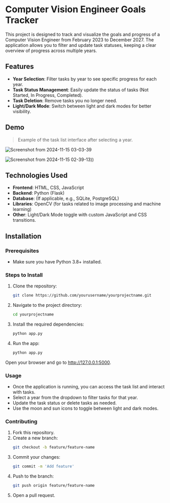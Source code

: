 # Computer Vision Engineer Goals Tracker

This project is designed to track and visualize the goals and progress of a Computer Vision Engineer from February 2023 to December 2027. The application allows you to filter and update task statuses, keeping a clear overview of progress across multiple years.

## Features

- **Year Selection**: Filter tasks by year to see specific progress for each year.
- **Task Status Management**: Easily update the status of tasks (Not Started, In Progress, Completed).
- **Task Deletion**: Remove tasks you no longer need.
- **Light/Dark Mode**: Switch between light and dark modes for better visibility.

## Demo

> Example of the task list interface after selecting a year.

![Screenshot from 2024-11-15 03-03-39](https://github.com/user-attachments/assets/7fb852a3-7ea7-4b33-b21c-7b90f7f1ae15)

![Screenshot from 2024-11-15 02-39-13](https://github.com/user-attachments/assets/0eca2603-15b6-4b4a-a4f9-955886f776ad)))

## Technologies Used

- **Frontend**: HTML, CSS, JavaScript
- **Backend**: Python (Flask)
- **Database**: (If applicable, e.g., SQLite, PostgreSQL)
- **Libraries**: OpenCV (for tasks related to image processing and machine learning)
- **Other**: Light/Dark Mode toggle with custom JavaScript and CSS transitions.

## Installation

### Prerequisites

- Make sure you have Python 3.8+ installed.

### Steps to Install

1. Clone the repository:

   ```bash
   git clone https://github.com/yourusername/yourprojectname.git
2. Navigate to the project directory:

   ```bash
   cd yourprojectname
3. Install the required dependencies:
      ```bash
      python app.py

4. Run the app:
      ```bash
   python app.py
Open your browser and go to http://127.0.0.1:5000.

### Usage
* Once the application is running, you can access the task list and interact with tasks.
* Select a year from the dropdown to filter tasks for that year.
* Update the task status or delete tasks as needed.
* Use the moon and sun icons to toggle between light and dark modes.

### Contributing
1. Fork this repository.
2. Create a new branch:
   ```bash
   git checkout -b feature/feature-name
3. Commit your changes:
   ```bash
   git commit -m 'Add feature'
4. Push to the branch:
   ```bash
   git push origin feature/feature-name
5. Open a pull request.
   
